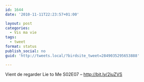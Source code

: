 ```yaml
---
id: 1644
date: '2010-11-11T22:23:57+01:00'

layout: post
categories:
  - Vis ma vie
tags:
  - tweet
format: status
publish_social: no
guid: 'http://tweets.local/?birdsite_tweet=2849035295653888'

---
```


Vient de regarder Lie to Me S02E07 – http://bit.ly/2iuZVS